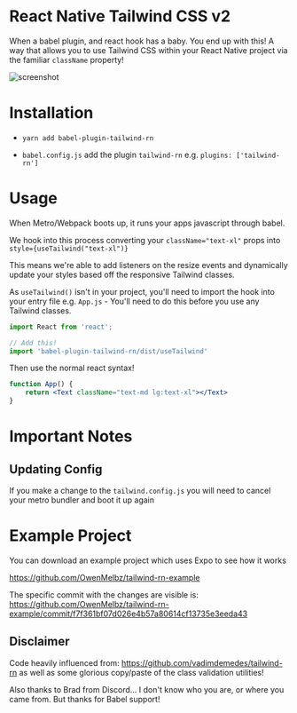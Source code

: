 # React Native Tailwind CSS v2

When a babel plugin, and react hook has a baby. You end up with this! A way that allows you to use Tailwind CSS within your React Native project via the familiar `className` property!

<img src="https://raw.githubusercontent.com/OwenMelbz/babel-plugin-tailwind-rn/318682dcbe9ccb391b76e60ada5590c9153e9b17/screenshot.png" alt="screenshot" />

# Installation

- `yarn add babel-plugin-tailwind-rn`

- `babel.config.js` add the plugin `tailwind-rn` e.g. `plugins: ['tailwind-rn']`

# Usage

When Metro/Webpack boots up, it runs your apps javascript through babel.

We hook into this process converting your `className="text-xl"` props into `style={useTailwind("text-xl")}`

This means we're able to add listeners on the resize events and dynamically update your styles based off the responsive Tailwind classes.

As `useTailwind()` isn't in your project, you'll need to import the hook into your entry file e.g. `App.js` - You'll need to do this before you use any Tailwind classes.

```js
import React from 'react';

// Add this!
import 'babel-plugin-tailwind-rn/dist/useTailwind'
```

Then use the normal react syntax!

```jsx
function App() {
    return <Text className="text-md lg:text-xl"></Text>
}
```

# Important Notes

## Updating Config

If you make a change to the `tailwind.config.js` you will need to cancel your metro bundler and boot it up again

# Example Project

You can download an example project which uses Expo to see how it works

https://github.com/OwenMelbz/tailwind-rn-example

The specific commit with the changes are visible is: https://github.com/OwenMelbz/tailwind-rn-example/commit/f7f361bf07d026e4b57a80614cf13735e3eeda43

## Disclaimer

Code heavily influenced from: https://github.com/vadimdemedes/tailwind-rn as well as some glorious copy/paste of the class validation utilities!

Also thanks to Brad from Discord... I don't know who you are, or where you came from. But thanks for Babel support!
